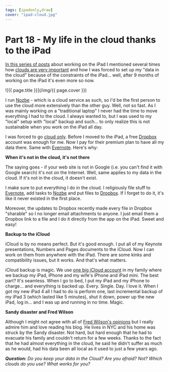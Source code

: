 ```yaml
---
tags: [ipadonly,draw]
cover: "ipad-cloud.jpg"
---
```


# Part 18 - My life in the cloud thanks to the iPad

[In this series of posts][i] about working on the iPad I mentioned several times how [clouds are very important][i1] and how I was forced to set up my "data in the cloud" because of the constraints of the iPad... well, after 9 months of working on the iPad it's even more so now.

<!--More-->

![{{ page.title }}](/img/{{ page.cover }})

I run [Nozbe][n] - which is a cloud service as such, so I'd be the first person to use the cloud more extensively than the other guy. Well, not so fast. As I was mainly working on a "traditional laptop" I never had the time to move everything I had to the cloud. I always wanted to, but I was used to my "local" setup with "local" backup and such... to only realize this is not sustainable when you work on the iPad all day.

I was forced to go [cloud only][i1]. Before I moved to the iPad, a free [Dropbox][d] account was enough for me. Now I pay for their premium plan to have all my data there. Same with [Evernote][e]. Here's why:

**When it's not in the cloud, it's not there**

The saying goes - if your web site is not in Google (i.e. you can't find it with Google search) it's not on the Internet. Well, same applies to my data in the cloud. If it's not in the cloud, it doesn't exist.

I make sure to put everything I do in the cloud. I religiously file stuff to [Evernote][e], add tasks to [Nozbe][n] and put files to [Dropbox][d]. If I forget to do it, it's like it never existed in the first place.

Moreover, the updates to Dropbox recently made every file in Dropbox "sharable" so I no longer email attachments to anyone. I just email them a Dropbox link to a file and I do it directly from the app on the iPad. Sweet and easy!

**Backup to the iCloud**

iCloud is by no means perfect. But it's good enough. I put all of my Keynote presentations, Numbers and Pages documents to the iCloud. Now I can work on them from anywhere with the iPad. There are some kinks and compatibility issues, but it works. And that's what matters.

iCloud backup is magic. We use [one big iCloud account][family] in my family where we backup my iPad, iPhone and my wife's iPhone and iPad mini. The best part? It's seamless. When I go to bed, I put my iPad and my iPhone to charge... and everything is backed up. Every. Single. Day. I love it. When I got my new iPad 4 all I had to do is perform one, last incremental backup of my iPad 3 (which lasted like 5 minutes), shut it down, power up the new iPad, log in... and I was up and running in no time. Magic.

**Sandy disaster and Fred Wilson**

Although I might not agree with all of [Fred Wilson's opinions][fred] but I really admire him and love reading his blog. He lives in NYC and his home was struck by the Sandy disaster. Not hard, but hard enough that he had to evacuate his family and couldn't return for a few weeks. Thanks to the fact that he had almost everything in the cloud, he said he didn't suffer as much as he would, had his data been all local as it used to just a few years ago.

***Question:** Do you keep your data in the Cloud? Are you afraid? Not? Which clouds do you use? What works for you?*


[fred]: http://www.avc.com
[d]: http://db.tt/kD7Liux
[ipad]: /7-ways-the-new-apple-ipad-will-increase-your
[i]: /ipadonly
[i0]: /ipad-as-my-main-computer-prologue
[i1]: /part-1-the-clouds-ipad-as-my-main-computer
[i2]: /part-2-writing-ipad-as-my-main-computer
[i3]: /part-3-designing-flows-ipad-as-my-main-comput
[i4]: /part-4-email-clouds-and-apis-ipad-as-my-main
[i5]: /part-5-traveling-ipad-as-my-main-computer
[i6]: /part-6-portability-and-fun-ipad-as-my-main-co
[i7]: /part-7-simplifications-and-annoyances-ipad-as
[i8]: /part-8-the-back-end-magic-ipad-as-my-main-com
[i9]: /part-9-social-media-ipad-as-my-main-computer
[i10]: /part-10-they-keyboard-or-the-lack-of-it-ipad
[i11]: /part-11-docs-and-spreadsheets-and-mountain-li
[i12]: /part-12-web-sites-as-apps-appification-ipad-a
[i13]: /part-13-kiss-keep-it-simple-stupid-ipad-as-my
[i14]: /part-14-appletv-air-plays-magically-ipad-as-m
[i15]: /part-15-why-iphone-matters-ipad-as-my-main-co
[i16]: /part-16-why-i-still-need-a-mac-mini-ipad-as-m
[i17]: /ipadonly-jobs
[family]: /syncing-family-in-the-cloud-two-ways-to-set-u
[iv]: /my-ipad-only-accessories-vs-steve-wozniaks-ga
[e]: /how-i-use-evernote
[n]: http://www.nozbe.com
[ps]: /magazine/

[n]: https://michael.gratis/nozbe